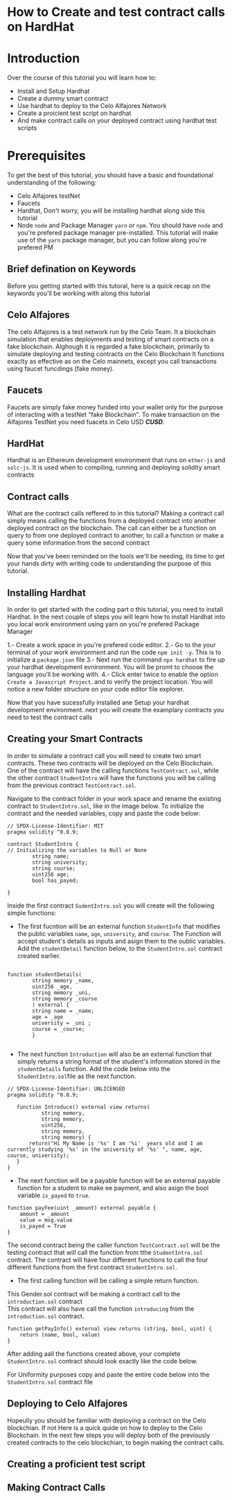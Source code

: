 # How to Create and test contract calls on HardHat 

# Introduction

Over the course of this tutorial you will learn how to:

* Install and Setup Hardhat
* Create a dummy smart contract
* Use hardhat to deploy to the Celo Alfajores Network  
* Create a proicient test script on hardhat  
* And make contract calls on your deployed contract using hardhat test scripts


# Prerequisites
To get the best of this tutorial, you should have a basic  and foundational understanding of the following:
* Celo Alfajores testNet
* Faucets 
* Hardhat, Don't worry, you will be installing hardhat along side this tutorial 
* Node `node` and Package Manager `yarn` or `npm`. You should have `node` and you're prefered package manager pre-installed.
This tutorial will make use of the `yarn` package manager, but you can follow along you're prefered PM


## Brief defination on Keywords
Before you getting started with this tutoral, here is a quick recap on the keywords you'll be working with along this tutorial

## Celo Alfajores
The celo Alfajores is a test network run by the Celo Team. It a blockchain simulation that enables
deployments and testing of smart contracts on a fake blockchain. Alghough it is regarded a fake blockchain, primarily to simulate deploying and testing contracts on the Celo Blockchain
It functions exaclty as effective as on the Celo mainnets, except you call transactions using faucet funcdings (fake money).

## Faucets
Faucets are simply fake money funded into your wallet only for the purpose of interacting with a testNet "fake Blockchain".
To make transaction on the Alfajores TestNet you need fuacets in Celo USD ***CUSD***.


## HardHat
Hardhat is an Ethereum development environment that runs on `ether-js` and `solc-js`. It is used when to compiling, running and deploying solidity smart contracts

## Contract calls
What are the contract calls reffered to in this tutorial?
Making a contract call simply means calling the functions from a deployed contract into another deployed contract on the blockchain.
The call can either be a function on query to from one deployed contract to another, to call a function or make a query some information from the second contract

Now that you've been reminded on the tools we'll be needing, its time to get your hands dirty with writing code to understanding the purpose of this tutorial.

## Installing Hardhat
In order to get started with the coding part o this tutorial, you need to install Hardhat.
In the next couple of steps you will learn how to install Hardhat into you local work environment using yarn on you're prefered Package Manager  

1.- Create a work space in you're prefered code editor.
2.- Go to the your terminal of your work environment and run the code `npm init -y`. This is to initialize a `package.json` file 
3.- Next run the command `npx hardhat` to fire up your hardhat development evnironment.
You will be promt to choose the language you'll be working with.
4.- Click enter twice to enable the option `Create a Javascript Project`. and to verify the project location.
You will notice a new folder structure on your code editor file explorer. 

Now that you have sucessfully installed ane Setup your hardhat development environment. next you will create the examplary contracts you need to test the contract calls  


## Creating your Smart Contracts
In order to simulate a contract call you will need to create two smart contracts. These two contracts will be deployed on the Celo Blockchain.
One of the contract will have the calling functions `TestContract.sol`, while the other contract `StudentIntro` will have the functions you will be calling from the previous contract `TestContract.sol`.

 Navigate to the contract folder in your work space and rename the existing contract to `StudentIntro.sol`, like in the image below.
To initialize the contract and the needed variables, copy and paste the code below:
```solidity
// SPDX-License-Identifier: MIT
pragma solidity ^0.8.9;

contract StudentIntro {
// Initializing the variables to Null or None
        string name;
        string university;
        string course;
        uint256 age;
        bool has_payed;

}
```
Inside the first contract `SudentIntro.sol` you will create will the following simple functions:
* The first fucntion will be an external function `StudentInfo` that modifies the public variables `name`, `age`, `university`, and `course`. The Function will accept student's details as inputs and asign them to the oublic variables.
Add the `studentDetail` function below, to the `StudentIntro.sol` contract created earlier.

```solidity

function studentDetails(
        string memory _name, 
        uint256 _age, 
        string memory _uni, 
        string memory _course
        ) external {
        string name = _name;
        age = _age
        university = _uni ;
        course = _course;
        }
        
```

* The next function `Introduction` will also be an external function that simply returns a string format of the student's information stored in the `studentDetails` function. 
Add the code below into the `StudentIntro.sol`file as the next function.

 ```solidity
// SPDX-License-Identifier: UNLICENSED
pragma solidity ^0.8.9;

    function Introduce() external view returns(
            string memory,
            string memory, 
            uint256,
            string memory, 
            string memory) {
        return("Hi My Name is '%s' I am '%i'  years old and I am currently studying '%s' in the university of '%s' ", name, age, course, university);
    }
}
```
* The next function will be a payable function will be an external payable function for a student to make ee payment, and also asign the bool variable `is_payed` to  `true`.

```solidity
function payFee(uint _amount) external payable {
    amount = _amount
    value = msg.value
    is_payed = True
}
```

The second contract being the caller function `TestContract.sol` will be the testing contract that will call the function from tthe `StudentIntro.sol` contract.
The contract will have four different functions to call the four different functions from the first contract `StudentIntro.sol`.

* The first calling function will be calling a simple return function.  

This Gender.sol contract will be making a contract call to the `introduction.sol` contract    
This contract will also have call the function `introducing` from the `introduction.sol` contract.
```solidity
function getPayInfo() external view returns (string, bool, uint) {
    return (name, bool, value)
}
```

After adding aall the functions created above, your complete `StudentIntro.sol` contract should look exactly like the code below.

For Uniformity purposes copy and paste the entire code below into the `StudentIntro.sol` contract file


## Deploying to Celo Alfajores
Hopeully you should be familiar with deploying a contract on the Celo blockchian. If not Here is a quick quide on how to deploy to the Celo Blockchain.
In the next few steps you will deploy both of the previously created contracts to the celo blockchian, to begin making the contract calls.


## Creating a proficient test script


## Making Contract Calls
